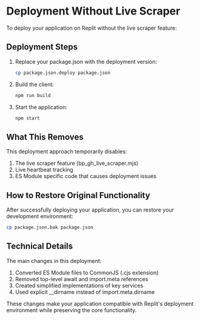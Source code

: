 # Deployment Without Live Scraper

To deploy your application on Replit without the live scraper feature:

## Deployment Steps

1. Replace your package.json with the deployment version:
   ```bash
   cp package.json.deploy package.json
   ```

2. Build the client:
   ```bash
   npm run build
   ```

3. Start the application:
   ```bash
   npm start
   ```

## What This Removes

This deployment approach temporarily disables:

1. The live scraper feature (bp_gh_live_scraper.mjs)
2. Live heartbeat tracking
3. ES Module specific code that causes deployment issues

## How to Restore Original Functionality

After successfully deploying your application, you can restore your development environment:

```bash
cp package.json.bak package.json
```

## Technical Details

The main changes in this deployment:

1. Converted ES Module files to CommonJS (.cjs extension)
2. Removed top-level await and import.meta references
3. Created simplified implementations of key services
4. Used explicit __dirname instead of import.meta.dirname

These changes make your application compatible with Replit's deployment environment while preserving the core functionality.
